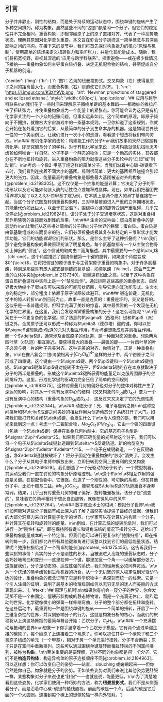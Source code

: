 ## 引言
分子并非静止、刚性的结构，而是处于持续的运动状态中，围绕单键的旋转产生了多种空间排列，称为构象。虽然这些不同的“姿态”都是同一个分子，但它们的稳定性并不完全相同。重叠构象，即相邻碳原子上的原子直接对齐，代表了一种高势能状态，理解其原因对化学至关重要。本文旨在弥合分子拥挤这一简单概念与其深远影响之间的鸿沟。在接下来的章节中，我们将首先探讨构象张力的核心“原理与机制”，使用简单的烷烃来定义扭转张力和空间张力，并量化其能量成本。随后，我们将拓宽视野，审视其深远的“应用与跨学科联系”，探索避免——或在极少数情况下接纳——重叠构象如何主导蛋白质折叠、决定无机配合物的结构，甚至促成自分子机器的创造。

{'center': {'img': {'br': {'i': '图1：乙烷的纽曼投影式。交叉构象（左）使得氢原子之间的距离最大化，而重叠构象（右）则迫使它们对齐。'}, 'src': 'https://i.imgur.com/K3zY9Vb.png', 'alt': 'Newman projections of staggered and eclipsed ethane.', 'style': 'width: 600px;'}, 'applications': '## 应用与跨学科联系\n\n我们花了一些时间来理解原子围绕单键的基本舞蹈——那微妙的推拉产生了扭转张力，并使重叠构象成为一个能量上的紧张点。你可能会认为这只是有机化学家关注的一个小众的记账问题。但事实远非如此。这个简单的原理，即原子倾向于不拥挤，就像宏大宇宙游戏中的一条基本规则。一旦你知道了这条规则，你就会开始在各处看到它的后果，从最简单的分子到生命本身的机器。这是物理世界统一性的一个美丽例证。让我们进行一次小小的巡游，看看这个想法将我们带向何方。\n\n### 有机化学家的齿轮：构建能工作的分子\n\n我们故事的天然归宿是有机化学，即研究碳基分子的学科。对于有机化学家来说，思考构象就像机械师思考齿轮如何啮合一样自然。分子不是一个静态的物体；它是一个动态的实体，其各部分在不断地扭转和旋转。进入重叠构象的阻力就像这些分子齿轮中的“凸起”或“制动销”。\n\n考虑一个像2-甲基丁烷这样的简单分子。当我们沿着中心碳-碳键看下去时，我们看到连接着不同大小的基团。规则很简单：更大的基团相互碰撞会引起更大的张力。因此，能量最高的重叠构象是那些最大基团被迫对齐的构象[@problem_id:2198305]。这不仅仅是一个抽象的能量计算；它决定了分子的平均形状以及它可能如何装入酶的活性位点或堆积成晶体。现在，如果我们把基团做得*非常*大呢？以2,2,3,3-四甲基丁烷为例，它本质上是两个庞大的*叔*丁基连接在一起。当这个分子试图旋转到重叠构象时，三对甲基被迫进入严重的立体拥堵状态。其能量代价如此巨大，以至于在室温下，围绕中心键的旋转受到严重阻碍，几乎完全停止[@problem_id:2198248]。该分子处于分子交通堵塞状态，这是对重叠相互作用惩罚的直接而戏剧性的后果。\n\n### 生命的交响曲：蛋白质折叠中的禁忌动作\n\n让我们从这些相对简单的分子转向分子世界的巨擘：蛋白质。蛋白质是由氨基酸组成的长而复杂的链，它们必须折叠成极其复杂和特定的三维形状才能发挥功能。它们的功能*就是*它们的形状。那么，是什么主导了这种折叠呢？\n\n我们那个避免重叠构象的卑微原理扮演了明星角色。每个氨基酸都有一个从主聚合物骨架上伸出的“侧链”。这个侧链的取向由二面角描述，其中最重要的一个是$\\chi_1$（chi-one）。这个角度描述了围绕侧链第一个键的旋转。如果这个角度变成$0^{\\circ}$，它将把侧链的原子置于与主骨架原子重叠的构象中。对于许多氨基酸，特别是那些具有庞大或支链侧链的氨基酸，如缬氨酸（Valine），这会产生严重的立体冲突[@problem_id:2137340]。能量惩罚如此之高，以至于这种构象在蛋白质折叠游戏中实际上是一个“禁忌动作”。通过排除这些高能的重叠状态，自然界极大地缩小了蛋白质可以采取的可能形状范围，引导它走向其功能形式。生命本身的稳定性，部分程度上依赖于原子试图彼此避开。\n\n### 锻造新键：无机化学中的惊人转折\n\n到目前为止，故事一直是连贯的：重叠是坏的，交叉是好的。这似乎是一条普适规则。但科学充满了美妙的惊喜，其中最优雅的一个发现在无机化学的世界里。在这里，我们会发现*偏爱*重叠构象的分子！这怎么可能呢？\n\n答案在于一种更复杂的化学键。除了熟悉的$\\sigma$（西格玛）键和$\\pi$（派）键之外，金属原子还可以形成一种称为$\\delta$（德尔塔）键的键。你可以把$\\sigma$键想象成p轨道的头对头相互作用，$\\pi$键想象成肩并肩相互作用。而一个$\\delta$键，通常涉及金属原子的d轨道，是一种面对面的重叠。想象两片四叶草（d轨道）相互靠近。要获得最大的重叠——最强的键——一片四叶草的叶子必须与另一片的叶子完美对齐。这种完美的对齐，你猜对了，正是一种重叠构象。\n\n在像八氯合二铬(II)酸根离子$[Cr_2Cl_8]^{4-}$这样的分子中，两个铬原子之间形成了四重键。这个键由一个$\\sigma$键、两个$\\pi$键和一个$\\delta$键组成。$\\sigma$键和$\\pi$键对旋转不太在乎，但$\\delta$键的存在本身就取决于分子的两半是重叠的。形成这个$\\delta$键所获得的能量足以克服周围原子的空间排斥力。这里，形成化学键的驱动力完全压倒了简单的空间规则[@problem_id:1983375]。这种对重叠几何的偏好也对分子的整体对称性产生了深远的影响，将其从一个具有反演中心的结构（交叉构象的$D_{5d}$或$D_{4d}$）变为一个没有反演中心的结构（重叠构象的$D_{5h}$或$D_{4h}$），这反过来又决定了它的光谱性质[@problem_id:2252344]。\n\n### 动态分子：光、电子与旋转之舞\n\n这种空间排斥和$\\delta$成键之间美妙的相互作用为创造动态分子系统打开了大门。如果我们能打开和关闭$\\delta$键，会发生什么？\n\n令人惊奇的是，我们可以用光来做到这一点！考虑一个二钼配合物，$Mo_2Cl_4(PMe_3)_4$，它由一个强的四重键（包括一个$\\delta$键）保持在重叠几何构型中。它的基态电子构型是$\\sigma^2\\pi^4\\delta^2$。如果我们用正确能量的光照射这个分子，我们可以将一个电子从$\\delta$成键轨道踢到$\\delta^*$反键轨道。新的构型变为$\\sigma^2\\pi^4\\delta^1(\\delta^*)^1$。一个电子在成键轨道，一个在反键轨道，净$\\delta$键就被破坏了！将分子固定在重叠构象的“胶水”消失了。会发生什么？分子从其电子束缚中解放出来，立即扭转到空间上更有利的交叉构象[@problem_id:2269529]。我们创造了一个光驱动的分子转子，一个微型机器，其运动受我们一直在讨论的构象分析原理控制。\n\n这个$\\delta$相互作用的强度是关键。在钼配合物中，它很强，创造了一个刚性的、可切换的系统。但在其他分子中，比如十羰基二锰，$Mn_2(CO)_{10}$，能够形成$\\delta$键的轨道重叠本身非常弱。结果，几乎没有对重叠几何的电子偏好，旋转能垒极低。该分子是“流变的”，意味着它的两半相对于彼此自由旋转，就像在微风中的风车[@problem_id:2297264]。\n\n### 数字炼金术士的坩埚：模拟分子世界\n\n我们如何能对这些分子舞蹈有如此深入的了解？虽然实验提供了最终的证据，但我们的大部分洞察力来自计算量子化学的世界。化学家可以在计算机内构建一个分子，并计算其在扭转和旋转时的能量。\n\n例如，在计算乙烷的旋转能垒时，我们可以进行一次“刚性扫描”，即在保持所有键长和键角冻结的情况下扭转分子。这给出了重叠构象能量成本的一个特定值。但我们也可以进行更复杂的“弛豫扫描”，即在扭转的每一步，我们都允许所有其他键和角进行调整以找到它们的最低能量状态。结果呢？弛豫扫描给出了一个稍*低*的能垒[@problem_-id:1375455]。这告诉我们一些深刻的事情：真实的分子不是刚性的积木。当被迫进入高能的重叠状态时，分子会巧妙地弯曲和变形——这里拉伸一个键，那里加宽一个角——以缓解部分张力。这提醒我们，分子是动态的、适应性强的系统，我们的理解也必须同样灵活。\n\n从一个烷烃的简单齿轮到生命机器的折叠，从一个无机簇的惊人稳定性到光驱动马达的设计，重叠构象的概念证明了它是科学织物中一条深刻而统一的线索。它是一个引人注目的证明，说明了最基本的物理规则如何以无穷无尽的迷人而美丽的方式表现出来。'}, '#text': '## 原理与机制\n\n如果你有机会一窥分子的世界，你会发现那不是一个由固定、僵硬形状构成的静态博物馆，而是一个充满无休止、剧烈运动的世界。化学键像微小的弹簧一样伸缩弯曲，分子的整个部分都在扭转和旋转。在这些运动中，最重要的一种是围绕单键的旋转——一个简单的扭转，开启了一个三维复杂性的世界，并深刻影响分子的行为。这就是构象分析的核心，而我们的旅程将从上演这场舞蹈的最简单舞台开始：乙烷分子，$C_2H_6$。\n\n### 一个充满摆动与振动的世界\n\n想象一下你手里拿着一个乙烷分子模型。它有两个通过单键连接的碳原子，每个碳原子上连接着三个氢原子。你可以抓住其中一个碳原子和三个氢原子组成的单元（一个甲基），相对于另一个单元进行扭转。分子不会断裂；原子只是在空间中重新排列。这些可以通过围绕单键旋转而相互转换的不同空间排列，被称为**构象**。\n\n至关重要的是要理解，这些不同的构象都是*同一个分子*。它们不是**构造异构体**，构造异构体的原子连接顺序不同[@problem_id:2184963]。可以这样想：你可以改变自己的姿势——站直、 slouching 或蜷缩起来——但你仍然是你自己。构象就是分子的姿势。正如某些姿势对我们来说比其他姿势更舒服一样，某些构象对分子来说也更“舒服”——也就是说，能量更低。\n\n为了清楚地看到这些姿势，化学家们使用一种巧妙的方法，称为**纽曼投影式**。我们不是从侧面看分子，而是沿着中心碳-碳键的轴线直视。前面的碳是一个点，后面的碳是它后面的一个大圆圈。连接到每个碳上的键像轮辐一样向外辐射。'}

